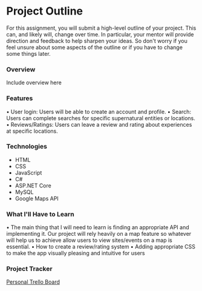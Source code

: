 # Project Outline
For this assignment, you will submit a high-level outline of your project. This can, and likely will, change over time. In particular, your mentor will provide direction and feedback to help sharpen your ideas. So don't worry if you feel unsure about some aspects of the outline or if you have to change some things later.

### Overview
Include overview here

### Features
• User login: Users will be able to create an account and profile.
• Search: Users can complete searches for specific supernatural entities or locations.
• Reviews/Ratings: Users can leave a review and rating about experiences at specific locations.

### Technologies
* HTML
* CSS
* JavaScript
* C#
* ASP.NET Core
* MySQL
* Google Maps API

### What I'll Have to Learn
• The main thing that I will need to learn is finding an appropriate API and implementing it. Our project will rely heavily on a map feature so whatever will help us to achieve allow users to view sites/events on a map is essential.
• How to create a review/rating system
• Adding appropriate CSS to make the app visually pleasing and intuitive for users

### Project Tracker
[Personal Trello Board](https://trello.com/b/G6dCQuCR/liftoff-get-weird-app)
